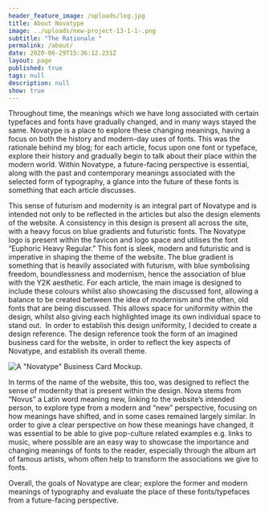 ```yaml
---
header_feature_image: /uploads/log.jpg
title: About Novatype
image: ../uploads/new-project-13-1-1-.png
subtitle: "The Rationale "
permalink: /about/
date: 2020-06-29T15:36:12.231Z
layout: page
published: true
tags: null
description: null
show: true
---
```

<!--StartFragment-->

Throughout time, the meanings which we have long associated with certain typefaces and fonts have gradually changed, and in many ways stayed the same. Novatype is a place to explore these changing meanings, having a focus on both the history and modern-day uses of fonts. This was the rationale behind my blog; for each article, focus upon one font or typeface, explore their history and gradually begin to talk about their place within the modern world. Within Novatype, a future-facing perspective is essential, along with the past and contemporary meanings associated with the selected form of typography, a glance into the future of these fonts is something that each article discusses. 

This sense of futurism and modernity is an integral part of Novatype and is intended not only to be reflected in the articles but also the design elements of the website. A consistency in this design is present all across the site, with a heavy focus on blue gradients and futuristic fonts. The Novatype logo is present within the favicon and logo space and utilises the font “Euphoric Heavy Regular.” This font is sleek, modern and futuristic and is imperative in shaping the theme of the website. The blue gradient is something that is heavily associated with futurism, with blue symbolising freedom, boundlessness and modernism, hence the association of blue with the Y2K aesthetic. For each article, the main image is designed to include these colours whilst also showcasing the discussed font, allowing a balance to be created between the idea of modernism and the often, old fonts that are being discussed. This allows space for uniformity within the design, whilst also giving each highlighted image its own individual space to stand out.  In order to establish this design uniformity, I decided to create a design reference. The design reference took the form of an imagined business card for the website, in order to reflect the key aspects of Novatype, and establish its overall theme. 

![A "Novatype" Business Card Mockup. ](../uploads/new-project-14-.png "A \\\"Novatype\\\" Business Card Mockup. ")

In terms of the name of the website, this too, was designed to reflect the sense of modernity that is present within the design. Nova stems from “Novus” a Latin word meaning new, linking to the website’s intended person, to explore type from a modern and “new” perspective, focusing on how meanings have shifted, and in some cases remained largely similar. In order to give a clear perspective on how these meanings have changed, it was essential to be able to give pop-culture related examples e.g. links to music, where possible are an easy way to showcase the importance and changing meanings of fonts to the reader, especially through the album art of famous artists, whom often help to transform the associations we give to fonts. 

Overall, the goals of Novatype are clear; explore the former and modern meanings of typography and evaluate the place of these fonts/typefaces from a future-facing perspective.

<!--EndFragment-->